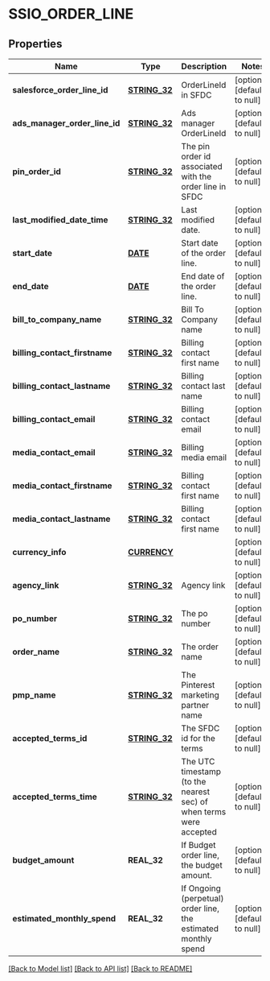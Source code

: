 # SSIO_ORDER_LINE

## Properties
Name | Type | Description | Notes
------------ | ------------- | ------------- | -------------
**salesforce_order_line_id** | [**STRING_32**](STRING_32.md) | OrderLineId in SFDC | [optional] [default to null]
**ads_manager_order_line_id** | [**STRING_32**](STRING_32.md) | Ads manager OrderLineId | [optional] [default to null]
**pin_order_id** | [**STRING_32**](STRING_32.md) | The pin order id associated with the order line in SFDC | [optional] [default to null]
**last_modified_date_time** | [**STRING_32**](STRING_32.md) | Last modified date. | [optional] [default to null]
**start_date** | [**DATE**](DATE.md) | Start date of the order line. | [optional] [default to null]
**end_date** | [**DATE**](DATE.md) | End date of the order line. | [optional] [default to null]
**bill_to_company_name** | [**STRING_32**](STRING_32.md) | Bill To Company name | [optional] [default to null]
**billing_contact_firstname** | [**STRING_32**](STRING_32.md) | Billing contact first name | [optional] [default to null]
**billing_contact_lastname** | [**STRING_32**](STRING_32.md) | Billing contact last name | [optional] [default to null]
**billing_contact_email** | [**STRING_32**](STRING_32.md) | Billing contact email | [optional] [default to null]
**media_contact_email** | [**STRING_32**](STRING_32.md) | Billing media email | [optional] [default to null]
**media_contact_firstname** | [**STRING_32**](STRING_32.md) | Billing contact first name | [optional] [default to null]
**media_contact_lastname** | [**STRING_32**](STRING_32.md) | Billing contact first name | [optional] [default to null]
**currency_info** | [**CURRENCY**](Currency.md) |  | [optional] [default to null]
**agency_link** | [**STRING_32**](STRING_32.md) | Agency link | [optional] [default to null]
**po_number** | [**STRING_32**](STRING_32.md) | The po number | [optional] [default to null]
**order_name** | [**STRING_32**](STRING_32.md) | The order name | [optional] [default to null]
**pmp_name** | [**STRING_32**](STRING_32.md) | The Pinterest marketing partner name | [optional] [default to null]
**accepted_terms_id** | [**STRING_32**](STRING_32.md) | The SFDC id for the terms | [optional] [default to null]
**accepted_terms_time** | [**STRING_32**](STRING_32.md) | The UTC timestamp (to the nearest sec) of when terms were accepted | [optional] [default to null]
**budget_amount** | **REAL_32** | If Budget order line, the budget amount. | [optional] [default to null]
**estimated_monthly_spend** | **REAL_32** | If Ongoing (perpetual) order line, the estimated monthly spend | [optional] [default to null]

[[Back to Model list]](../README.md#documentation-for-models) [[Back to API list]](../README.md#documentation-for-api-endpoints) [[Back to README]](../README.md)


